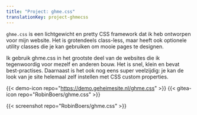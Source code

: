 ```yaml
---
title: "Project: ghme.css"
translationKey: project-ghmecss
---
```


`ghme.css` is een lichtgewicht en pretty CSS framework dat ik heb ontworpen voor mijn website. Het is grotendeels class-less, maar heeft ook optionele utility classes die je kan gebruiken om mooie pages te designen.

Ik gebruik ghme.css in het grootste deel van de websites die ik tegenwoordig voor mezelf en anderen bouw. Het is snel, klein en bevat best-practises. Daarnaast is het ook nog eens super veelzijdig: je kan de look van je site helemaal zelf instellen met CSS custom properties.

<span hidden>Post information</span> {{< demo-icon repo="https://demo.geheimesite.nl/ghme.css" >}} {{< gitea-icon repo="RobinBoers/ghme.css" >}}

{{< screenshot repo="RobinBoers/ghme.css" >}}
